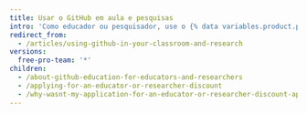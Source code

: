 ```yaml
---
title: Usar o GitHub em aula e pesquisas
intro: 'Como educador ou pesquisador, use o {% data variables.product.prodname_dotcom %} para colaborar no seu trabalho em sala de aula, em um grupo de pesquisa ou de alunos, e muito mais.'
redirect_from:
  - /articles/using-github-in-your-classroom-and-research
versions:
  free-pro-team: '*'
children:
  - /about-github-education-for-educators-and-researchers
  - /applying-for-an-educator-or-researcher-discount
  - /why-wasnt-my-application-for-an-educator-or-researcher-discount-approved
---
```


